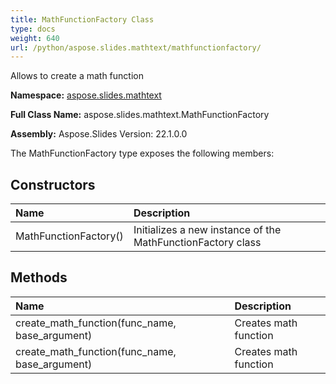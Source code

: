 ```yaml
---
title: MathFunctionFactory Class
type: docs
weight: 640
url: /python/aspose.slides.mathtext/mathfunctionfactory/
---
```


Allows to create a math function

**Namespace:** [aspose.slides.mathtext](/python/aspose.slides.mathtext/)

**Full Class Name:** aspose.slides.mathtext.MathFunctionFactory

**Assembly:**  Aspose.Slides Version: 22.1.0.0

The MathFunctionFactory type exposes the following members:
## **Constructors**
|**Name**|**Description**|
| :- | :- |
|MathFunctionFactory()|Initializes a new instance of the MathFunctionFactory class|
## **Methods**
|**Name**|**Description**|
| :- | :- |
|create_math_function(func_name, base_argument)|Creates math function|
|create_math_function(func_name, base_argument)|Creates math function|
